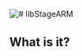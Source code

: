 ![# libStageARM](https://raw.githubusercontent.com/Thinkatron/libStageArm/master/libStageArm.png "libStageARm Logo")

## What is it?
